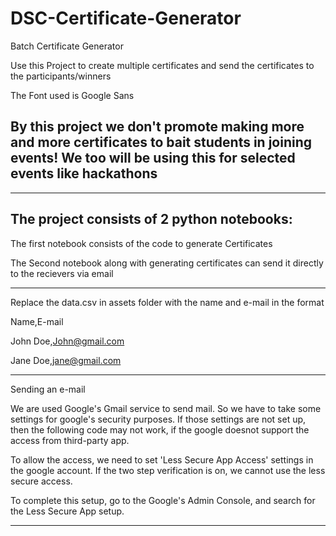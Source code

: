 # DSC-Certificate-Generator
Batch Certificate Generator

Use this Project to create multiple certificates and send the certificates to the participants/winners

The Font used is Google Sans

By this project we don't promote making more and more certificates to bait students in joining events! We too will be using this for selected events like hackathons
----------------------------------------------------------------------------------------------------------------------------------------------------------------
----------------------------------------------------------------------------------------------------------------------------------------------------------------
The project consists of 2 python notebooks:
----------

The first notebook consists of the code to generate Certificates 

The Second notebook along with generating certificates can send it directly to the recievers via email


----------------------------------------------------------------------------------------------------------------------------------------------------------------

Replace the data.csv in assets folder with the name and e-mail in the format 

Name,E-mail

John Doe,John@gmail.com

Jane Doe,jane@gmail.com 


---------------------------------------------------------------------------------------------------------------------------------------------------------------

Sending an e-mail

We are used Google's Gmail service to send mail. So we have to take some settings for google's security purposes. 
If those settings are not set up, then the following code may not work, if the google doesnot support the access from third-party app.

To allow the access, we need to set 'Less Secure App Access' settings in the google account. 
If the two step verification is on, we cannot use the less secure access.

To complete this setup, go to the Google's Admin Console, and search for the Less Secure App setup.

---------------------------------------------------------------------------------------------------------------------------------------------------------------


